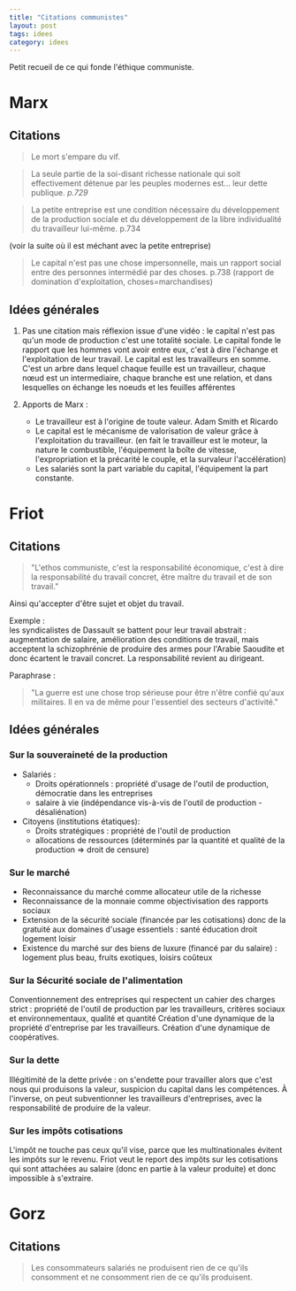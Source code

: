 ```yaml
---
title: "Citations communistes"
layout: post
tags: idees
category: idees
---
```


Petit recueil de ce qui fonde l'éthique communiste.
<!--more-->

# Marx

## Citations

> Le mort s'empare du vif.

> La seule partie de la soi-disant richesse nationale qui soit effectivement détenue par les peuples modernes est... leur dette publique. *p.729*

> La petite entreprise est une condition nécessaire du développement de la production sociale et du développement de la libre individualité du travailleur lui-même. p.734

(voir la suite où il est méchant avec la petite entreprise)

> Le capital n'est pas une chose impersonnelle, mais un rapport social entre des personnes intermédié par des choses. p.738
(rapport de domination d'exploitation, choses=marchandises) 

## Idées générales

1. Pas une citation mais réflexion issue d'une vidéo : le capital n'est pas qu'un mode de production c'est une totalité sociale. Le capital fonde le rapport que les hommes vont avoir entre eux, c'est à dire l'échange et l'exploitation de leur travail. Le capital est les travailleurs en somme. C'est un arbre dans lequel chaque feuille est un travailleur, chaque nœud est un intermediaire, chaque branche est une relation, et dans lesquelles on échange les noeuds et les feuilles afférentes 

2. Apports de Marx :
   - Le travailleur est à l'origine de toute valeur. Adam Smith et Ricardo
   - Le capital est le mécanisme de valorisation de valeur grâce à l'exploitation du travailleur. (en fait le travailleur est le moteur, la nature le combustible, l'équipement la boîte de vitesse, l'expropriation et la précarité le couple, et la survaleur l'accélération) 
   - Les salariés sont la part variable du capital, l'équipement la part constante. 

# Friot 

## Citations

> "L'ethos communiste, c'est la responsabilité économique, c'est à dire la responsabilité du travail concret, être maître du travail et de son travail."

Ainsi qu'accepter d'être sujet et objet du travail.

Exemple :  
 les syndicalistes de Dassault se battent pour leur travail abstrait : augmentation de salaire, amélioration des conditions de travail, mais acceptent la schizophrénie de produire des armes pour l'Arabie Saoudite et donc écartent le travail concret. La responsabilité revient au dirigeant. 

Paraphrase : 
> "La guerre est une chose trop sérieuse pour être n'être confié qu'aux militaires. Il en va de même pour l'essentiel des secteurs d'activité." 

## Idées générales 

### Sur la souveraineté de la production

- Salariés :
  - Droits opérationnels : propriété d'usage de l'outil de production, démocratie dans les entreprises 
  -  salaire à vie (indépendance vis-à-vis de l'outil de production -désaliénation)
- Citoyens (institutions étatiques): 
  - Droits stratégiques : propriété de l'outil de production
  - allocations de ressources (déterminés par la quantité et qualité de la production => droit de censure)

### Sur le marché

- Reconnaissance du marché comme allocateur utile de la richesse
- Reconnaissance de la monnaie comme objectivisation des rapports sociaux
- Extension de la sécurité sociale (financée par les cotisations) donc de la gratuité aux domaines d'usage essentiels : santé éducation droit logement loisir
- Existence du marché sur des biens de luxure (financé par du salaire) : logement plus beau, fruits exotiques, loisirs coûteux 

### Sur la Sécurité sociale de l'alimentation

Conventionnement des entreprises qui respectent un cahier des charges strict : propriété de l'outil de production par les travailleurs, critères sociaux et environnementaux, qualité et quantité 
Création d'une dynamique de la propriété d'entreprise par les travailleurs. Création d'une dynamique de coopératives.

### Sur la dette

Illégitimité de la dette privée : on s'endette pour travailler alors que c'est nous qui produisons la valeur, suspicion du capital dans les compétences. À l'inverse, on peut subventionner les travailleurs d'entreprises, avec la responsabilité de produire de la valeur. 

### Sur les impôts cotisations

L'impôt ne touche pas ceux qu'il vise, parce que les multinationales évitent les impôts sur le revenu. 
Friot veut le report des impôts sur les cotisations qui sont attachées au salaire (donc en partie à la valeur produite) et donc impossible à s'extraire. 

# Gorz 

## Citations

> Les consommateurs salariés ne produisent rien de ce qu'ils consomment et ne consomment rien de ce qu'ils produisent.
